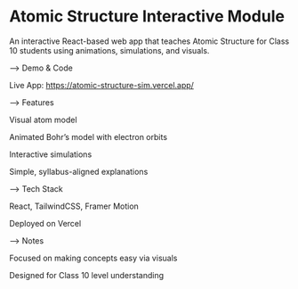 # Atomic Structure Interactive Module
An interactive React-based web app that teaches Atomic Structure for Class 10 students using animations, simulations, and visuals.

--> Demo & Code

Live App: https://atomic-structure-sim.vercel.app/

--> Features

Visual atom model 

Animated Bohr’s model with electron orbits

Interactive simulations 

Simple, syllabus-aligned explanations

--> Tech Stack

React, TailwindCSS, Framer Motion

Deployed on Vercel 

--> Notes

Focused on making concepts easy via visuals

Designed for Class 10 level understanding

